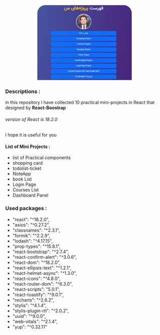 <div align="center">
<img src ="./public/img/listPro.png" width= "300px" style="border-radius:25px 25px 0 0 ;">
</div>

### Descriptions :

in this repository  i have collected 10 practical mini-projects in React
that designed by  **React-Boostrap**
###### version of React is 18.2.0
I hope it is useful for you

#### List of Mini Projects :

- list of Practical components
- shopping card
- todolist-ticket
- NoteApp
- book List
- Login Page
- Courses List
- Dashboard Panel

### Used packages :
   -  "react": "^18.2.0",
   -  "axios": "^0.27.2",
   -  "classnames": "^2.3.1",
   -  "formik": "^2.2.9",
   -  "lodash": "^4.17.15",
   -  "prop-types": "^15.8.1",
   -  "react-bootstrap": "^2.7.4",
   -  "react-confirm-alert": "^3.0.6",
   -  "react-dom": "^18.2.0",
   -  "react-ellipsis-text": "^1.2.1",
   -  "react-helmet-async": "^1.3.0",
   -  "react-icons": "^4.8.0",
   -  "react-router-dom": "^6.3.0",
   -  "react-scripts": "5.0.1",
   -  "react-toastify": "^9.0.1",
   -  "recharts": "^2.6.2",
   -  "stylis": "^4.1.4",
   -  "stylis-plugin-rtl": "^2.0.2",
   -  "uuid": "^9.0.0",
   -  "web-vitals": "^2.1.4",
   -  "yup": "^0.32.11"
